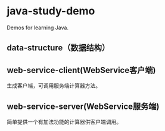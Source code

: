 # java-study-demo
Demos for learning Java.

## data-structure（数据结构）
## web-service-client(WebService客户端)
生成客户端，可调用服务端计算器方法。
## web-service-server(WebService服务端)
简单提供一个有加法功能的计算器供客户端调用。
